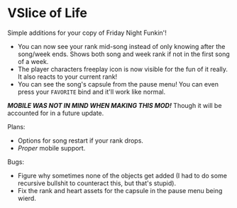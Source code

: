 # VSlice of Life
Simple additions for your copy of Friday Night Funkin'!
* You can now see your rank mid-song instead of only knowing after the song/week ends. Shows both song and week rank if not in the first song of a week.
* The player characters freeplay icon is now visible for the fun of it really. It also reacts to your current rank!
* You can see the song's capsule from the pause menu! You can even press your `FAVORITE` bind and it'll work like normal.

***MOBILE WAS NOT IN MIND WHEN MAKING THIS MOD!*** Though it will be accounted for in a future update.

Plans:
* Options for song restart if your rank drops.
* *Proper* mobile support.

Bugs:
* Figure why sometimes none of the objects get added (I had to do some recursive bullshit to counteract this, but that's stupid).
* Fix the rank and heart assets for the capsule in the pause menu being wierd.